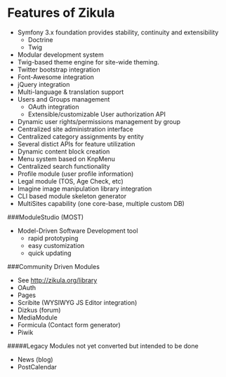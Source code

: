 Features of Zikula
==================

 - Symfony 3.x foundation provides stability, continuity and extensibility
   - Doctrine
   - Twig
 - Modular development system
 - Twig-based theme engine for site-wide theming.
 - Twitter bootstrap integration
 - Font-Awesome integration
 - jQuery integration
 - Multi-language & translation support
 - Users and Groups management
   - OAuth integration
   - Extensible/customizable User authorization API
 - Dynamic user rights/permissions management by group
 - Centralized site administration interface
 - Centralized category assignments by entity
 - Several distict APIs for feature utilization
 - Dynamic content block creation
 - Menu system based on KnpMenu
 - Centralized search functionality
 - Profile module (user profile information)
 - Legal module (TOS, Age Check, etc)
 - Imagine image manipulation library integration
 - CLI based module skeleton generator
 - MultiSites capability (one core-base, multiple custom DB)


###ModuleStudio (MOST)

 - Model-Driven Software Development tool
    - rapid prototyping
    - easy customization
    - quick updating

###Community Driven Modules

 - See http://zikula.org/library
 - OAuth
 - Pages
 - Scribite (WYSIWYG JS Editor integration)
 - Dizkus (forum)
 - MediaModule
 - Formicula (Contact form generator)
 - Piwik

#####Legacy Modules not yet converted but intended to be done

 - News (blog)
 - PostCalendar

